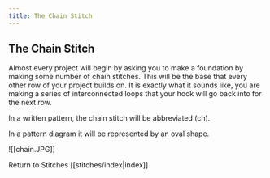 ```yaml
---
title: The Chain Stitch
---
```


## The Chain Stitch 
Almost every project will begin by asking you to make a foundation by making some number of chain stitches. This will be the base that every other row of your project builds on. It is exactly what it sounds like, you are making a series of interconnected loops that your hook will go back into for the next row. 

In a written pattern, the chain stitch will be abbreviated (ch). 

In a pattern diagram it will be represented by an oval shape. 

![[chain.JPG]] 




Return to Stitches [[stitches/index|index]]

